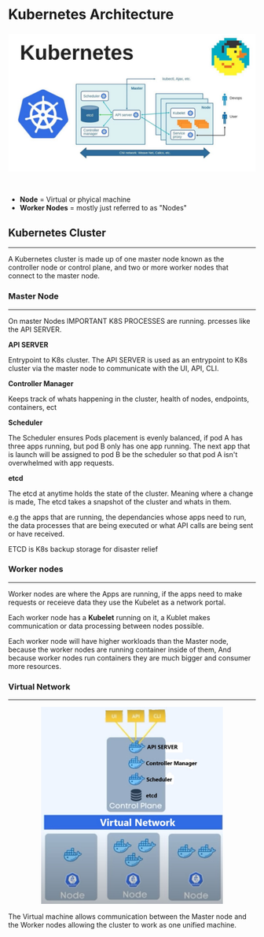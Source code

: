 # Kubernetes __Architecture__

<p align="center">
    <img src="k8s-images\Better-k8s-cluster.jpeg" width="700px"/>
</p>
<br>

- __Node__ = Virtual or phyical machine
- __Worker Nodes__ = mostly just referred to as "Nodes"

## __Kubernetes Cluster__
---
A Kubernetes cluster is made up of one master node known as the controller node or control plane, and two or more worker nodes that connect to the master node. 

### __Master Node__
---
On master Nodes IMPORTANT K8S PROCESSES are running.
prcesses like the API SERVER. 

__API SERVER__

Entrypoint to K8s cluster.
The API SERVER is used as an entrypoint to K8s cluster via the master node to communicate with the UI, API, CLI.

__Controller Manager__

Keeps track of whats happening in the cluster, health of nodes, endpoints, containers, ect

__Scheduler__

The Scheduler ensures Pods placement is evenly balanced, if pod A has three apps running, but pod B only has one app running. The next app that is launch will be assigned to pod B be the scheduler so that pod A isn't overwhelmed with app requests.

__etcd__

The etcd at anytime holds the state of the cluster. Meaning where a change is made, The etcd takes a snapshot of the cluster and whats in them. 

e.g the apps that are running, the dependancies whose apps need to run, the data processes that are being executed or what API calls are being sent or have received.

ETCD is K8s backup storage for disaster relief

### **Worker nodes**
---
Worker nodes are where the Apps are running, if the apps need to make requests or receieve data they use the Kubelet as a network portal.

Each worker node has a **Kubelet** running on it, a Kublet makes communication or data processing between nodes possible.

Each worker node will have higher workloads than the Master node, because the worker nodes are running container inside of them, And because worker nodes run containers they are much bigger and consumer more resources.

 
### __Virtual Network__
---
<p align="center">
    <img src="k8s-images\virtual-network-diagram.jpg" height="400px"/>
</p>


The Virtual machine allows communication between the Master node and the Worker nodes allowing the cluster to work as one unified machine.
